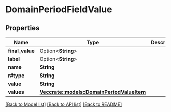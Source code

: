 # DomainPeriodFieldValue

## Properties

Name | Type | Description | Notes
------------ | ------------- | ------------- | -------------
**final_value** | Option<**String**> |  | [optional]
**label** | Option<**String**> |  | [optional]
**name** | **String** |  |
**r#type** | **String** |  |
**value** | **String** |  |
**values** | [**Vec<crate::models::DomainPeriodValueItem>**](domain.ValueItem.md) |  |

[[Back to Model list]](../README.md#documentation-for-models) [[Back to API list]](../README.md#documentation-for-api-endpoints) [[Back to README]](../README.md)
